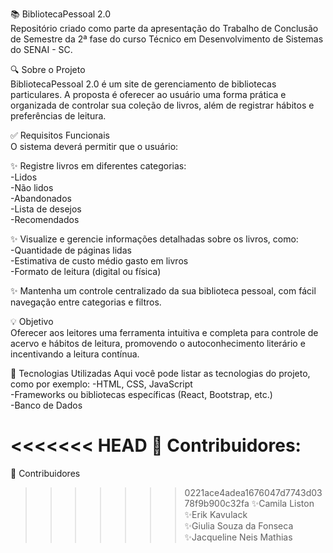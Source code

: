 📚 BibliotecaPessoal 2.0<br>
Repositório criado como parte da apresentação do Trabalho de Conclusão de Semestre da 2ª fase do curso Técnico em Desenvolvimento de Sistemas do SENAI - SC.

🔍 Sobre o Projeto<br>
BibliotecaPessoal 2.0 é um site de gerenciamento de bibliotecas particulares. A proposta é oferecer ao usuário uma forma prática e organizada de controlar sua coleção de livros, além de registrar hábitos e preferências de leitura.

✅ Requisitos Funcionais<br>
O sistema deverá permitir que o usuário:<br>

✨ Registre livros em diferentes categorias:<br>
-Lidos <br>
-Não lidos<br>
-Abandonados<br>
-Lista de desejos<br>
-Recomendados<br>

✨ Visualize e gerencie informações detalhadas sobre os livros, como:<br>
-Quantidade de páginas lidas<br>
-Estimativa de custo médio gasto em livros<br>
-Formato de leitura (digital ou física)<br>

✨ Mantenha um controle centralizado da sua biblioteca pessoal, com fácil navegação entre categorias e filtros.<br>

💡 Objetivo<br>
Oferecer aos leitores uma ferramenta intuitiva e completa para controle de acervo e hábitos de leitura, promovendo o autoconhecimento literário e incentivando a leitura contínua.<br>

🚀 Tecnologias Utilizadas
Aqui você pode listar as tecnologias do projeto, como por exemplo:
-HTML, CSS, JavaScript<br>
-Frameworks ou bibliotecas específicas (React, Bootstrap, etc.)<br>
-Banco de Dados <br>

<<<<<<< HEAD
👥 Contribuidores:<br>
=======
👥 Contribuidores<br>
>>>>>>> 0221ace4adea1676047d7743d0378f9b900c32fa
✨Camila Liston<br>
✨Erik Kavulack<br>
✨Giulia Souza da Fonseca<br>
✨Jacqueline Neis Mathias<br>
